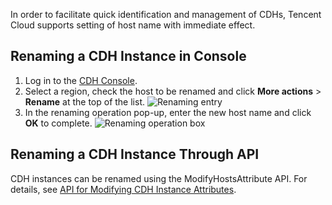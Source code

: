 In order to facilitate quick identification and management of CDHs, Tencent Cloud supports setting of host name with immediate effect.

## Renaming a CDH Instance in Console

1. Log in to the [CDH Console](https://console.cloud.tencent.com/cvm/cdh).
2. Select a region, check the host to be renamed and click **More actions** > **Rename** at the top of the list.
   ![Renaming entry](https://main.qcloudimg.com/raw/5ab8292b6d76922c7fb35ed6484f6430.png)
3. In the renaming operation pop-up, enter the new host name and click **OK** to complete.
   ![Renaming operation box](	https://main.qcloudimg.com/raw/2f83d40760fefaff3212fd1b791e93bb.png)

## Renaming a CDH Instance Through API
CDH instances can be renamed using the ModifyHostsAttribute API. For details, see [API for Modifying CDH Instance Attributes](https://cloud.tencent.com/document/api/213/16475).
